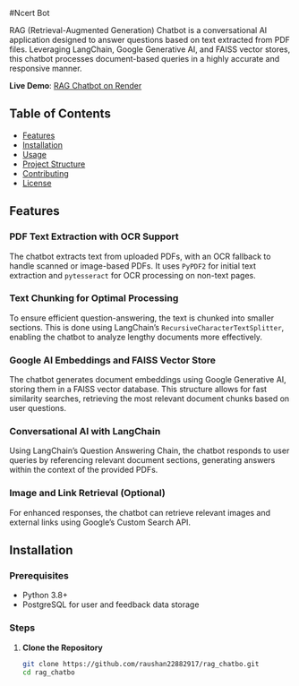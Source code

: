 #Ncert Bot

RAG (Retrieval-Augmented Generation) Chatbot is a conversational AI application designed to answer questions based on text extracted from PDF files. Leveraging LangChain, Google Generative AI, and FAISS vector stores, this chatbot processes document-based queries in a highly accurate and responsive manner.

**Live Demo**: [RAG Chatbot on Render](https://rag-chatbot-ebp7.onrender.com)

## Table of Contents

- [Features](#features)
- [Installation](#installation)
- [Usage](#usage)
- [Project Structure](#project-structure)
- [Contributing](#contributing)
- [License](#license)

## Features

### PDF Text Extraction with OCR Support
The chatbot extracts text from uploaded PDFs, with an OCR fallback to handle scanned or image-based PDFs. It uses `PyPDF2` for initial text extraction and `pytesseract` for OCR processing on non-text pages.

### Text Chunking for Optimal Processing
To ensure efficient question-answering, the text is chunked into smaller sections. This is done using LangChain’s `RecursiveCharacterTextSplitter`, enabling the chatbot to analyze lengthy documents more effectively.

### Google AI Embeddings and FAISS Vector Store
The chatbot generates document embeddings using Google Generative AI, storing them in a FAISS vector database. This structure allows for fast similarity searches, retrieving the most relevant document chunks based on user questions.

### Conversational AI with LangChain
Using LangChain’s Question Answering Chain, the chatbot responds to user queries by referencing relevant document sections, generating answers within the context of the provided PDFs.

### Image and Link Retrieval (Optional)
For enhanced responses, the chatbot can retrieve relevant images and external links using Google’s Custom Search API.

## Installation

### Prerequisites
- Python 3.8+
- PostgreSQL for user and feedback data storage

### Steps

1. **Clone the Repository**
   ```bash
   git clone https://github.com/raushan22882917/rag_chatbo.git
   cd rag_chatbo
